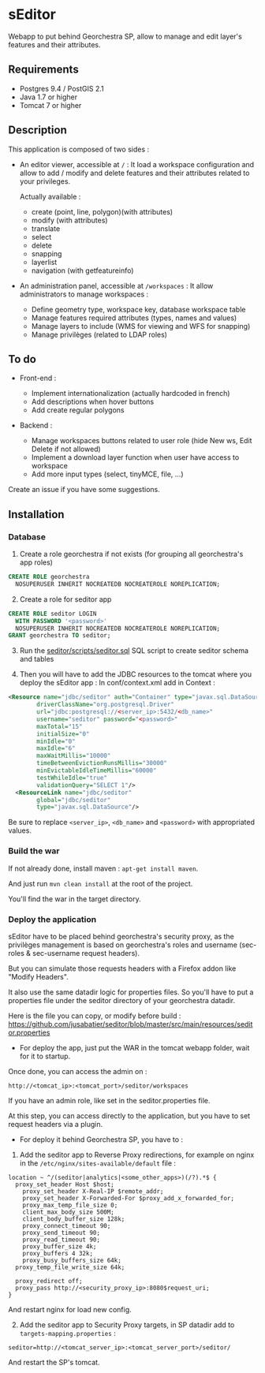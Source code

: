 # sEditor
Webapp to put behind Georchestra SP, allow to manage and edit layer's features and their attributes.

## Requirements

* Postgres 9.4 / PostGIS 2.1
* Java 1.7 or higher
* Tomcat 7 or higher

## Description

This application is composed of two sides : 

* An editor viewer, accessible at `/` : 
   It load a workspace configuration and allow to add / modify and delete features and their attributes related to your privileges.
   
   Actually available : 
   * create (point, line, polygon)(with attributes)
   * modify (with attributes)
   * translate
   * select
   * delete
   * snapping
   * layerlist
   * navigation (with getfeatureinfo)
   
* An administration panel, accessible at `/workspaces` :
   It allow administrators to manage workspaces : 
   * Define geometry type, workspace key, database workspace table
   * Manage features required attributes (types, names and values)
   * Manage layers to include (WMS for viewing and WFS for snapping)
   * Manage privilèges (related to LDAP roles)

## To do

* Front-end : 
   * Implement internationalization (actually hardcoded in french)
   * Add descriptions when hover buttons
   * Add create regular polygons
   
* Backend : 
   * Manage workspaces buttons related to user role (hide New ws, Edit Delete if not allowed)
   * Implement a download layer function when user have access to workspace
   * Add more input types (select, tinyMCE, file, ...)

Create an issue if you have some suggestions.

## Installation

### Database

1. Create a role georchestra if not exists (for grouping all georchestra's app roles)
```sql
CREATE ROLE georchestra
  NOSUPERUSER INHERIT NOCREATEDB NOCREATEROLE NOREPLICATION;
```

2. Create a role for seditor app
```sql
CREATE ROLE seditor LOGIN
  WITH PASSWORD '<password>'
  NOSUPERUSER INHERIT NOCREATEDB NOCREATEROLE NOREPLICATION;
GRANT georchestra TO seditor;
```

3. Run the [seditor/scripts/seditor.sql](https://github.com/jusabatier/seditor/blob/master/scripts/seditor.sql) SQL script to create seditor schema and tables

4. Then you will have to add the JDBC resources to the tomcat where you deploy the sEditor app : 
In conf/context.xml add in Context : 
```xml
<Resource name="jdbc/seditor" auth="Container" type="javax.sql.DataSource"
		driverClassName="org.postgresql.Driver"
		url="jdbc:postgresql://<server_ip>:5432/<db_name>"
		username="seditor" password="<password>"
		maxTotal="15"
		initialSize="0"
		minIdle="0"
		maxIdle="6"
		maxWaitMillis="10000"
		timeBetweenEvictionRunsMillis="30000"
		minEvictableIdleTimeMillis="60000"
		testWhileIdle="true"
		validationQuery="SELECT 1"/>
  <ResourceLink name="jdbc/seditor"
		global="jdbc/seditor"
		type="javax.sql.DataSource"/>
```
Be sure to replace `<server_ip>`, `<db_name>` and `<password>` with appropriated values.

### Build the war

If not already done, install maven : `apt-get install maven`.

And just run `mvn clean install` at the root of the project.

You'll find the war in the target directory.

### Deploy the application

sEditor have to be placed behind georchestra's security proxy, as the privilèges management is based on georchestra's roles and username (sec-roles & sec-username request headers).

But you can simulate those requests headers with a Firefox addon like "Modify Headers".

It also use the same datadir logic for properties files.
So you'll have to put a properties file under the seditor directory of your georchestra datadir.

Here is the file you can copy, or modify before build : https://github.com/jusabatier/seditor/blob/master/src/main/resources/seditor.properties


* For deploy the app, just put the WAR in the tomcat webapp folder, wait for it to startup.

Once done, you can access the admin on : 

`http://<tomcat_ip>:<tomcat_port>/seditor/workspaces`

If you have an admin role, like set in the seditor.properties file.

At this step, you can access directly to the application, but you have to set request headers via a plugin.

* For deploy it behind Georchestra SP, you have to : 

1. Add the seditor app to Reverse Proxy redirections, for example on nginx in the `/etc/nginx/sites-available/default` file : 
```
location ~ ^/(seditor|analytics|<some_other_apps>)(/?).*$ {
  proxy_set_header Host $host;
	proxy_set_header X-Real-IP $remote_addr;
	proxy_set_header X-Forwarded-For $proxy_add_x_forwarded_for;
	proxy_max_temp_file_size 0;
	client_max_body_size 500M;
	client_body_buffer_size 128k;
	proxy_connect_timeout 90;
	proxy_send_timeout 90;
	proxy_read_timeout 90;
	proxy_buffer_size 4k;
	proxy_buffers 4 32k;
	proxy_busy_buffers_size 64k;
  proxy_temp_file_write_size 64k;
  
  proxy_redirect off;
  proxy_pass http://<security_proxy_ip>:8080$request_uri;
}
```
And restart nginx for load new config.

2. Add the seditor app to Security Proxy targets, in SP datadir add to `targets-mapping.properties` : 
```
seditor=http://<tomcat_server_ip>:<tomcat_server_port>/seditor/
```
And restart the SP's tomcat.
